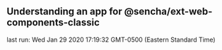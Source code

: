 ## Understanding an app for @sencha/ext-web-components-classic

last run: Wed Jan 29 2020 17:19:32 GMT-0500 (Eastern Standard Time)
